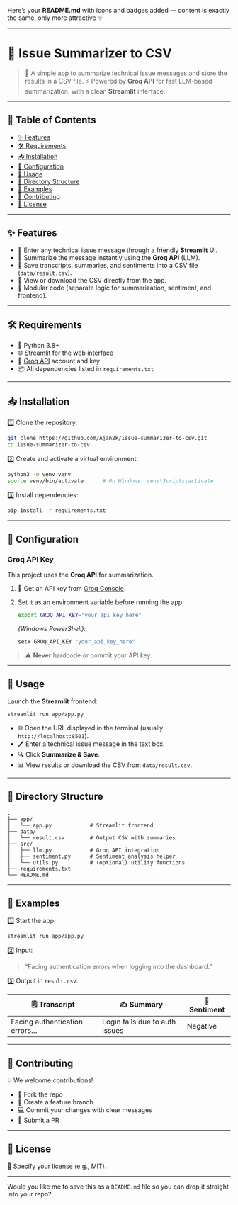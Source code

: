 Here’s your **README.md** with icons and badges added — content is exactly the same, only more attractive ✨

---

# 📌 Issue Summarizer to CSV

> 📝 A simple app to summarize technical issue messages and store the results in a CSV file.
> ⚡ Powered by **Groq API** for fast LLM-based summarization, with a clean **Streamlit** interface.

---

## 📑 Table of Contents

* [✨ Features](#-features)
* [🛠 Requirements](#-requirements)
* [📥 Installation](#-installation)
* [🔑 Configuration](#-configuration)
* [🚀 Usage](#-usage)
* [📂 Directory Structure](#-directory-structure)
* [📌 Examples](#-examples)
* [🤝 Contributing](#-contributing)
* [📄 License](#-license)

---

## ✨ Features

* 🎯 Enter any technical issue message through a friendly **Streamlit** UI.
* 🤖 Summarize the message instantly using the **Groq API** (LLM).
* 💾 Save transcripts, summaries, and sentiments into a CSV file (`data/result.csv`).
* 👀 View or download the CSV directly from the app.
* 🧩 Modular code (separate logic for summarization, sentiment, and frontend).

---

## 🛠 Requirements

* 🐍 Python 3.8+
* 🌐 [Streamlit](https://streamlit.io/) for the web interface
* 🔑 [Groq API](https://console.groq.com/) account and key
* 📦 All dependencies listed in `requirements.txt`

---

## 📥 Installation

1️⃣ Clone the repository:

```bash
git clone https://github.com/Ajan2k/issue-summarizer-to-csv.git
cd issue-summarizer-to-csv
```

2️⃣ Create and activate a virtual environment:

```bash
python3 -m venv venv
source venv/bin/activate      # On Windows: venv\Scripts\activate
```

3️⃣ Install dependencies:

```bash
pip install -r requirements.txt
```

---

## 🔑 Configuration

### Groq API Key

This project uses the **Groq API** for summarization.

1. 🔐 Get an API key from [Groq Console](https://console.groq.com/).
2. Set it as an environment variable before running the app:

   ```bash
   export GROQ_API_KEY="your_api_key_here"
   ```

   *(Windows PowerShell)*:

   ```powershell
   setx GROQ_API_KEY "your_api_key_here"
   ```

> ⚠️ **Never** hardcode or commit your API key.

---

## 🚀 Usage

Launch the **Streamlit** frontend:

```bash
streamlit run app/app.py
```

* 🌐 Open the URL displayed in the terminal (usually `http://localhost:8501`).
* 🖊 Enter a technical issue message in the text box.
* 🔍 Click **Summarize & Save**.
* 📊 View results or download the CSV from `data/result.csv`.

---

## 📂 Directory Structure

```
.
├── app/
│   └── app.py            # Streamlit frontend
├── data/
│   └── result.csv        # Output CSV with summaries
├── src/
│   ├── llm.py            # Groq API integration
│   ├── sentiment.py      # Sentiment analysis helper
│   └── utils.py          # (optional) utility functions
├── requirements.txt
└── README.md
```

---

## 📌 Examples

1️⃣ Start the app:

```bash
streamlit run app/app.py
```

2️⃣ Input:

> “Facing authentication errors when logging into the dashboard.”

3️⃣ Output in `result.csv`:

| 🗒 Transcript                 | ✍️ Summary                     | 🙂 Sentiment |
| ----------------------------- | ------------------------------ | ------------ |
| Facing authentication errors… | Login fails due to auth issues | Negative     |

---

## 🤝 Contributing

💡 We welcome contributions!

* 🍴 Fork the repo
* 🌱 Create a feature branch
* 💻 Commit your changes with clear messages
* 🚀 Submit a PR

---

## 📄 License

📜 Specify your license (e.g., MIT).

---

Would you like me to save this as a `README.md` file so you can drop it straight into your repo?
